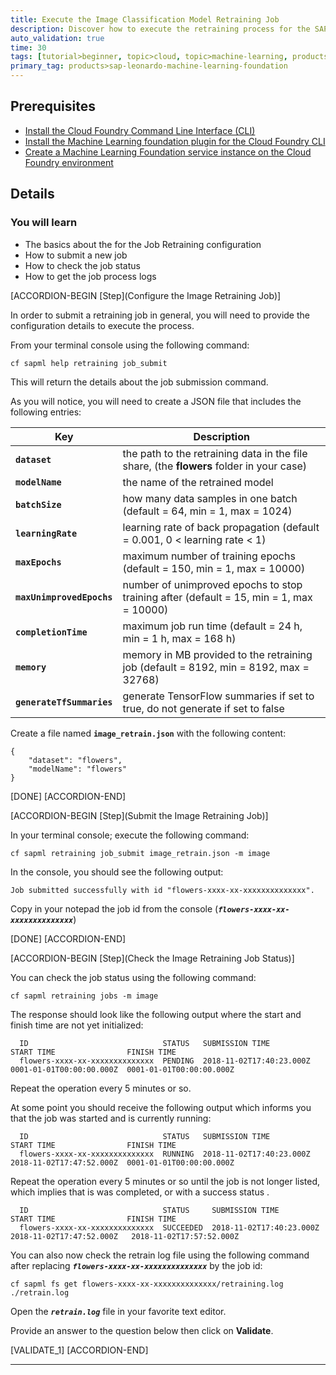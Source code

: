 ```yaml
---
title: Execute the Image Classification Model Retraining Job
description: Discover how to execute the retraining process for the SAP Leonardo Machine Learning foundation Image Classification Retraining scenario
auto_validation: true
time: 30
tags: [tutorial>beginner, topic>cloud, topic>machine-learning, products>sap-cloud-platform, products>sap-cloud-platform-for-the-cloud-foundry-environment]
primary_tag: products>sap-leonardo-machine-learning-foundation
---
```


## Prerequisites
 - [Install the Cloud Foundry Command Line Interface (CLI)](https://developers.sap.com/tutorials/cp-cf-download-cli.html)
 - [Install the Machine Learning foundation plugin for the Cloud Foundry CLI](https://developers.sap.com/tutorials/cp-mlf-install-sapmlcli.html)
 - [Create a Machine Learning Foundation service instance on the Cloud Foundry environment](https://developers.sap.com/tutorials/cp-mlf-create-instance.html)

## Details
### You will learn
  - The basics about the for the Job Retraining configuration
  - How to submit a new job
  - How to check the job status
  - How to get the job process logs

[ACCORDION-BEGIN [Step](Configure the Image Retraining Job)]

In order to submit a retraining job in general, you will need to provide the configuration details to execute the process.

From your terminal console using the following command:

```shell
cf sapml help retraining job_submit
```

This will return the details about the job submission command.

As you will notice, you will need to create a JSON file that includes the following entries:

Key                       | Description
--------------------------|--------------------------------------------------------------------------------------------
**`dataset`**             | the path to the retraining data in the file share, (the **flowers** folder in your case)
**`modelName`**           | the name of the retrained model
**`batchSize`**           | how many data samples in one batch (default = 64, min = 1, max = 1024)
**`learningRate`**        | learning rate of back propagation (default = 0.001, 0 < learning rate < 1)
**`maxEpochs`**           | maximum number of training epochs (default = 150, min = 1, max = 10000)
**`maxUnimprovedEpochs`** | number of unimproved epochs to stop training after (default = 15, min = 1, max = 10000)
**`completionTime`**      | maximum job run time (default = 24 h, min = 1 h, max = 168 h)
**`memory`**              | memory in MB provided to the retraining job (default = 8192, min = 8192, max = 32768)
**`generateTfSummaries`** | generate TensorFlow summaries if set to true, do not generate if set to false


Create a file named **`image_retrain.json`** with the following content:

```text
{
	"dataset": "flowers",
	"modelName": "flowers"
}
```

[DONE]
[ACCORDION-END]

[ACCORDION-BEGIN [Step](Submit the Image Retraining Job)]

In your terminal console; execute the following command:

```shell
cf sapml retraining job_submit image_retrain.json -m image
```

In the console, you should see the following output:

```log
Job submitted successfully with id "flowers-xxxx-xx-xxxxxxxxxxxxxx".
```

Copy in your notepad the job id from the console (***`flowers-xxxx-xx-xxxxxxxxxxxxxx`***)

[DONE]
[ACCORDION-END]

[ACCORDION-BEGIN [Step](Check the Image Retraining Job Status)]

You can check the job status using the following command:

```shell
cf sapml retraining jobs -m image
```

The response should look like the following output where the start and finish time are not yet initialized:

```log
  ID                              STATUS   SUBMISSION TIME           START TIME                FINISH TIME
  flowers-xxxx-xx-xxxxxxxxxxxxxx  PENDING  2018-11-02T17:40:23.000Z  0001-01-01T00:00:00.000Z  0001-01-01T00:00:00.000Z
```

Repeat the operation every 5 minutes or so.

At some point you should receive the following output which informs you that the job was started and is currently running:

```log
  ID                              STATUS   SUBMISSION TIME           START TIME                FINISH TIME
  flowers-xxxx-xx-xxxxxxxxxxxxxx  RUNNING  2018-11-02T17:40:23.000Z  2018-11-02T17:47:52.000Z  0001-01-01T00:00:00.000Z
```

Repeat the operation every 5 minutes or so until the job is not longer listed, which implies that is was completed, or with a success status .

```log
  ID                              STATUS     SUBMISSION TIME           START TIME                FINISH TIME
  flowers-xxxx-xx-xxxxxxxxxxxxxx  SUCCEEDED  2018-11-02T17:40:23.000Z  2018-11-02T17:47:52.000Z   2018-11-02T17:57:52.000Z
```

You can also now check the retrain log file using the following command after replacing ***`flowers-xxxx-xx-xxxxxxxxxxxxxx`*** by the job id:

```shell
cf sapml fs get flowers-xxxx-xx-xxxxxxxxxxxxxx/retraining.log ./retrain.log
```

Open the ***`retrain.log`*** file in your favorite text editor.

Provide an answer to the question below then click on **Validate**.

[VALIDATE_1]
[ACCORDION-END]


---
